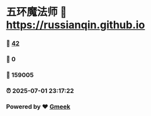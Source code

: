 # 五环魔法师 :link: https://russianqin.github.io 
### :page_facing_up: [42](https://russianqin.github.io/tag.html) 
### :speech_balloon: 0 
### :hibiscus: 159005 
### :alarm_clock: 2025-07-01 23:17:22 
### Powered by :heart: [Gmeek](https://github.com/Meekdai/Gmeek)
